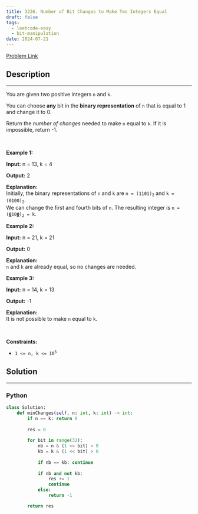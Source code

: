 ```yaml
---
title: 3226. Number of Bit Changes to Make Two Integers Equal
draft: false
tags: 
  - leetcode-easy
  - bit-manipulation
date: 2024-07-21
---
```


[Problem Link](https://leetcode.com/problems/number-of-bit-changes-to-make-two-integers-equal/)

## Description

---
<p>You are given two positive integers <code>n</code> and <code>k</code>.</p>

<p>You can choose <strong>any</strong> bit in the <strong>binary representation</strong> of <code>n</code> that is equal to 1 and change it to 0.</p>

<p>Return the <em>number of changes</em> needed to make <code>n</code> equal to <code>k</code>. If it is impossible, return -1.</p>

<p>&nbsp;</p>
<p><strong class="example">Example 1:</strong></p>

<div class="example-block">
<p><strong>Input:</strong> <span class="example-io">n = 13, k = 4</span></p>

<p><strong>Output:</strong> <span class="example-io">2</span></p>

<p><strong>Explanation:</strong><br />
Initially, the binary representations of <code>n</code> and <code>k</code> are <code>n = (1101)<sub>2</sub></code> and <code>k = (0100)<sub>2</sub></code>.<br />
We can change the first and fourth bits of <code>n</code>. The resulting integer is <code>n = (<u><strong>0</strong></u>10<u><strong>0</strong></u>)<sub>2</sub> = k</code>.</p>
</div>

<p><strong class="example">Example 2:</strong></p>

<div class="example-block">
<p><strong>Input:</strong> <span class="example-io">n = 21, k = 21</span></p>

<p><strong>Output:</strong> <span class="example-io">0</span></p>

<p><strong>Explanation:</strong><br />
<code>n</code> and <code>k</code> are already equal, so no changes are needed.</p>
</div>

<p><strong class="example">Example 3:</strong></p>

<div class="example-block">
<p><strong>Input:</strong> <span class="example-io">n = 14, k = 13</span></p>

<p><strong>Output:</strong> <span class="example-io">-1</span></p>

<p><strong>Explanation:</strong><br />
It is not possible to make <code>n</code> equal to <code>k</code>.</p>
</div>

<p>&nbsp;</p>
<p><strong>Constraints:</strong></p>

<ul>
	<li><code>1 &lt;= n, k &lt;= 10<sup>6</sup></code></li>
</ul>


## Solution

---
### Python
``` py title='number-of-bit-changes-to-make-two-integers-equal'
class Solution:
    def minChanges(self, n: int, k: int) -> int:
        if n == k: return 0
        
        res = 0
        
        for bit in range(32):
            nb = n & (1 << bit) > 0
            kb = k & (1 << bit) > 0
            
            if nb == kb: continue
                
            if nb and not kb:
                res += 1
                continue
            else:
                return -1

        return res
```

